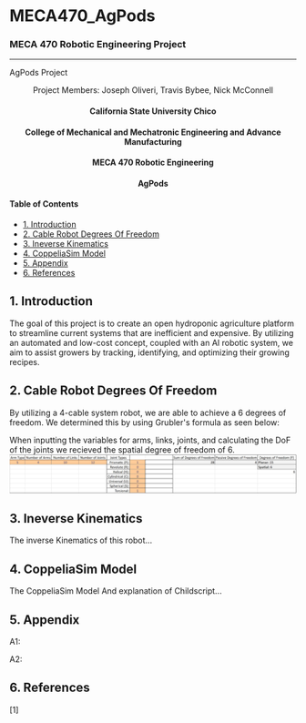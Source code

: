 # MECA470_AgPods
### MECA 470 Robotic Engineering Project
----------------------------------------------------------------------------------

AgPods Project
<p align = "center">
  Project Members:
  Joseph Oliveri,
  Travis Bybee,
  Nick McConnell
  </p>
  
  <center>
   <h4> California State University Chico</h4>
   <h4> College of Mechanical and Mechatronic Engineering and Advance Manufacturing</h4> 
   <h4> MECA 470 Robotic Engineering</h4> 
   <h4> AgPods</h4> 
</center>

#### Table of Contents
- [1. Introduction](#1-Introduction)
- [2. Cable Robot Degrees Of Freedom](#2-Cable-Robot-Degrees-Of-Freedom)
- [3. Ineverse Kinematics](#3-Ineverse-Kinematics) 
- [4. CoppeliaSim Model](#4-CoppeliaSim-Model)
- [5. Appendix](#5-Appendix)
- [6. References](#6-References)

## 1. Introduction 
The goal of this project is to create an open hydroponic agriculture platform to streamline current systems that are inefficient and expensive. By utilizing an automated and low-cost concept, coupled with an AI robotic system, we aim to assist growers by tracking, identifying, and optimizing their growing recipes.

## 2. Cable Robot Degrees Of Freedom

By utilizing a 4-cable system robot, we are able to achieve a 6 degrees of freedom. We determined this by using Grubler's formula as seen below:


When inputting the variables for arms, links, joints, and calculating the DoF of the joints we recieved the spatial degree of freedom of 6. 
![Screenshot](AgPodDOF.JPG)

## 3. Ineverse Kinematics

The inverse Kinematics of this robot...

## 4. CoppeliaSim Model

The CoppeliaSim Model And explanation of Childscript...

## 5. Appendix 

A1:

A2:

## 6. References
[1]
